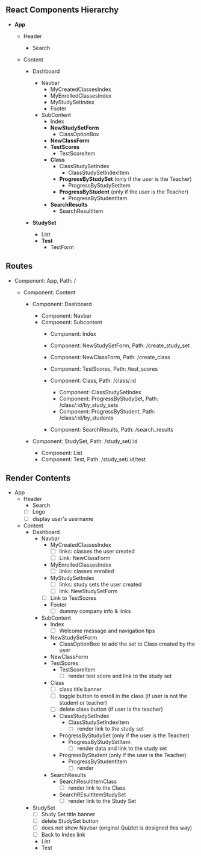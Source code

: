 ## React Components Hierarchy

* **App**
  * Header
    * Search

  * Content
    * Dashboard
      * Navbar
        * MyCreatedClassesIndex
        * MyEnrolledClassesIndex
        * MyStudySetIndex
        * Footer
      * SubContent
        * Index
        * **NewStudySetForm**
          * ClassOptionBox
        * **NewClassForm**
        * **TestScores**
          * TestScoreItem
        * **Class**
          * ClassStudySetIndex
            * ClassStudySetIndexItem
          * **ProgressByStudySet** (only if the user is the Teacher)
            * ProgressByStudySetItem
          * **ProgressByStudent** (only if the user is the Teacher)
            * ProgressByStudentItem
        * **SearchResults**
          * SearchResultItem

    * **StudySet**
      * List
      * **Test**
        * TestForm


## Routes

* Component: App, Path: /
  * Component: Content

    * Component: Dashboard
      * Component: Navbar
      * Component: Subcontent
        * Component: Index
        * Component: NewStudySetForm, Path: /create_study_set
        * Component: NewClassForm, Path: /create_class
        * Component: TestScores, Path: /test_scores
        * Component: Class, Path: /class/:id
          * Component: ClassStudySetIndex
          * Component: ProgressByStudySet, Path: /class/:id/by_study_sets
          * Component: ProgressByStudent, Path: /class/:id/by_students

        * Component: SearchResults, Path: /search_results

    * Component: StudySet, Path: /study_set/:id
      * Component: List
      * Component: Test, Path: /study_set/:id/test


## Render Contents
* App
  * Header
    * Search
    - [ ] Logo
    - [ ] display user's username

  * Content
    * Dashboard
      * Navbar
        * MyCreatedClassesIndex
          - [ ] links: classes the user created
          - [ ] Link: NewClassForm
        * MyEnrolledClassesIndex
          - [ ] links: classes enrolled
        * MyStudySetIndex
          - [ ] links: study sets the user created
          - [ ] link: NewStudySetForm
        - [ ] Link to TestScores
        * Footer
          - [ ] dummy company info & links

      * SubContent
        * Index
          - [ ] Welcome message and navigation tips
        * NewStudySetForm
          * ClassOptionBox: to add the set to Class created by the user
        * NewClassForm
        * TestScores
          * TestScoreItem
            - [ ] render test score and link to the study set
        * Class
          - [ ] class title banner
          - [ ] toggle button to enroll in the class (if user is not the student or teacher)
          - [ ] delete class button (if user is the teacher)
          * ClassStudySetIndex
            * ClassStudySetIndexItem
              - [ ] render link to the study set
          * ProgressByStudySet (only if the user is the Teacher)
            * ProgressByStudySetItem
              - [ ] render data and link to the study set
          * ProgressByStudent (only if the user is the Teacher)
            * ProgressByStudentItem
              - [ ] render <li>
        * SearchResults
          * SearchResultItemClass
            - [ ] render link to the Class
          * SearchREsultItemStudySet
            - [ ] render link to the Study Set

    * StudySet
      - [ ] Study Set title banner
      - [ ] delete StudySet button
      - [ ] does not show Navbar (original Quizlet is designed this way)
      - [ ] Back to Index link
      * List
      * Test
